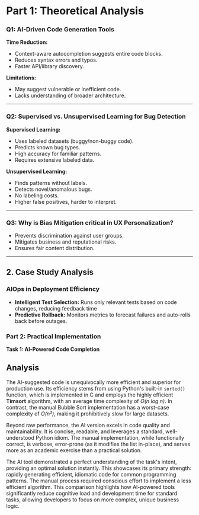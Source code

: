 # Part 1: Theoretical Analysis

### Q1: AI-Driven Code Generation Tools
**Time Reduction:**
- Context-aware autocompletion suggests entire code blocks.
- Reduces syntax errors and typos.  
- Faster API/library discovery.  

**Limitations:**
- May suggest vulnerable or inefficient code.  
- Lacks understanding of broader architecture.
---

### Q2: Supervised vs. Unsupervised Learning for Bug Detection
**Supervised Learning:**
- Uses labeled datasets (buggy/non-buggy code).  
- Predicts known bug types.  
- High accuracy for familiar patterns.  
- Requires extensive labeled data. 

**Unsupervised Learning:**
- Finds patterns without labels. 
- Detects novel/anomalous bugs.  
- No labeling costs.
- Higher false positives, harder to interpret.  
---

### Q3: Why is Bias Mitigation critical in UX Personalization?
- Prevents discrimination against user groups.   
- Mitigates business and reputational risks.  
- Ensures fair content distribution.  
---

## 2. Case Study Analysis
### AIOps in Deployment Efficiency
- **Intelligent Test Selection:** Runs only relevant tests based on code changes, reducing feedback time  
- **Predictive Rollback:** Monitors metrics to forecast failures and auto-rolls back before outages. 

### Part 2: Practical Implementation
**Task 1: AI-Powered Code Completion**
## Analysis
The AI-suggested code is unequivocally more efficient and superior for production use. Its efficiency stems from using Python's built-in `sorted()` function, which is implemented in C and employs the highly efficient **Timsort** algorithm, with an average time complexity of *O(n log n)*. In contrast, the manual Bubble Sort implementation has a worst-case complexity of *O(n²)*, making it prohibitively slow for large datasets.

Beyond raw performance, the AI version excels in code quality and maintainability. It is concise, readable, and leverages a standard, well-understood Python idiom. The manual implementation, while functionally correct, is verbose, error-prone (as it modifies the list in-place), and serves more as an academic exercise than a practical solution.

The AI tool demonstrated a perfect understanding of the task's intent, providing an optimal solution instantly. This showcases its primary strength: rapidly generating efficient, idiomatic code for common programming patterns. The manual process required conscious effort to implement a less efficient algorithm. This comparison highlights how AI-powered tools significantly reduce cognitive load and development time for standard tasks, allowing developers to focus on more complex, unique business logic.

